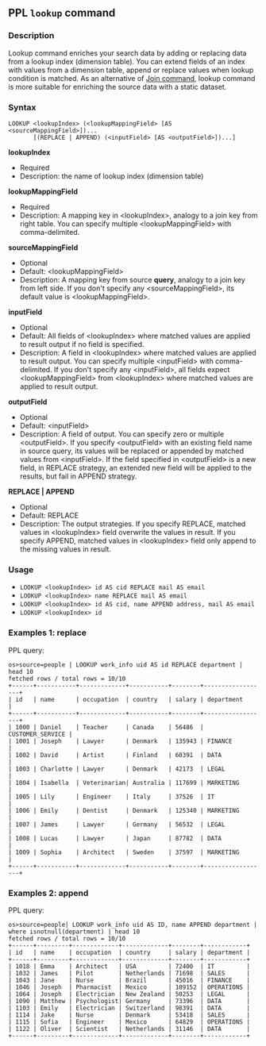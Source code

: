 ## PPL `lookup` command

### Description
Lookup command enriches your search data by adding or replacing data from a lookup index (dimension table).
You can extend fields of an index with values from a dimension table, append or replace values when lookup condition is matched.
As an alternative of [Join command](ppl-join-command), lookup command is more suitable for enriching the source data with a static dataset.


### Syntax

```
LOOKUP <lookupIndex> (<lookupMappingField> [AS <sourceMappingField>])...
       [(REPLACE | APPEND) (<inputField> [AS <outputField>])...]
```

**lookupIndex**
- Required
- Description: the name of lookup index (dimension table)

**lookupMappingField**
- Required
- Description: A mapping key in \<lookupIndex\>, analogy to a join key from right table. You can specify multiple \<lookupMappingField\> with comma-delimited.

**sourceMappingField**
- Optional
- Default: \<lookupMappingField\>
- Description: A mapping key from source **query**, analogy to a join key from left side. If you don't specify any \<sourceMappingField\>, its default value is \<lookupMappingField\>.

**inputField**
- Optional
- Default: All fields of \<lookupIndex\> where matched values are applied to result output if no field is specified.
- Description: A field in \<lookupIndex\> where matched values are applied to result output. You can specify multiple \<inputField\> with comma-delimited. If you don't specify any \<inputField\>, all fields expect \<lookupMappingField\> from \<lookupIndex\> where matched values are applied to result output.

**outputField**
- Optional
- Default: \<inputField\>
- Description:  A field of output. You can specify zero or multiple \<outputField\>. If you specify \<outputField\> with an existing field name in source query, its values will be replaced or appended by matched values from \<inputField\>. If the field specified in \<outputField\> is a new field, in REPLACE strategy, an extended new field will be applied to the results, but fail in APPEND strategy.

**REPLACE | APPEND**
- Optional
- Default: REPLACE
- Description: The output strategies. If you specify REPLACE, matched values in \<lookupIndex\> field overwrite the values in result. If you specify APPEND, matched values in \<lookupIndex\> field only append to the missing values in result.

### Usage
- `LOOKUP <lookupIndex> id AS cid REPLACE mail AS email`
- `LOOKUP <lookupIndex> name REPLACE mail AS email`
- `LOOKUP <lookupIndex> id AS cid, name APPEND address, mail AS email`
- `LOOKUP <lookupIndex> id`

### Examples 1: replace

PPL query:

    os>source=people | LOOKUP work_info uid AS id REPLACE department | head 10
    fetched rows / total rows = 10/10
    +------+-----------+-------------+-----------+--------+------------------+
    | id   | name      | occupation  | country   | salary | department       |
    +------+-----------+-------------+-----------+--------+------------------+
    | 1000 | Daniel    | Teacher     | Canada    | 56486  | CUSTOMER_SERVICE |
    | 1001 | Joseph    | Lawyer      | Denmark   | 135943 | FINANCE          |
    | 1002 | David     | Artist      | Finland   | 60391  | DATA             |
    | 1003 | Charlotte | Lawyer      | Denmark   | 42173  | LEGAL            |
    | 1004 | Isabella  | Veterinarian| Australia | 117699 | MARKETING        |
    | 1005 | Lily      | Engineer    | Italy     | 37526  | IT               |
    | 1006 | Emily     | Dentist     | Denmark   | 125340 | MARKETING        |
    | 1007 | James     | Lawyer      | Germany   | 56532  | LEGAL            |
    | 1008 | Lucas     | Lawyer      | Japan     | 87782  | DATA             |
    | 1009 | Sophia    | Architect   | Sweden    | 37597  | MARKETING        |
    +------+-----------+-------------+-----------+--------+------------------+

### Examples 2: append

PPL query:

    os>source=people| LOOKUP work_info uid AS ID, name APPEND department | where isnotnull(department) | head 10
    fetched rows / total rows = 10/10
    +------+---------+-------------+-------------+--------+------------+
    | id   | name    | occupation  | country     | salary | department |
    +------+---------+-------------+-------------+--------+------------+
    | 1018 | Emma    | Architect   | USA         | 72400  | IT         |
    | 1032 | James   | Pilot       | Netherlands | 71698  | SALES      |
    | 1043 | Jane    | Nurse       | Brazil      | 45016  | FINANCE    |
    | 1046 | Joseph  | Pharmacist  | Mexico      | 109152 | OPERATIONS |
    | 1064 | Joseph  | Electrician | New Zealand | 50253  | LEGAL      |
    | 1090 | Matthew | Psychologist| Germany     | 73396  | DATA       |
    | 1103 | Emily   | Electrician | Switzerland | 98391  | DATA       |
    | 1114 | Jake    | Nurse       | Denmark     | 53418  | SALES      |
    | 1115 | Sofia   | Engineer    | Mexico      | 64829  | OPERATIONS |
    | 1122 | Oliver  | Scientist   | Netherlands | 31146  | DATA       |
    +------+---------+-------------+-------------+--------+------------+
